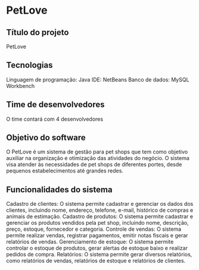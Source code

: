 # PetLove

## Título do projeto
PetLove

## Tecnologias
Linguagem de programação: Java
IDE: NetBeans
Banco de dados: MySQL Workbench

## Time de desenvolvedores
O time contará com 4 desenvolvedores

## Objetivo do software
O PetLove é um sistema de gestão para pet shops que tem como objetivo auxiliar na organização e otimização das atividades do negócio. O sistema visa atender às necessidades de pet shops de diferentes portes, desde pequenos estabelecimentos até grandes redes.

## Funcionalidades do sistema
Cadastro de clientes: O sistema permite cadastrar e gerenciar os dados dos clientes, incluindo nome, endereço, telefone, e-mail, histórico de compras e animais de estimação.
Cadastro de produtos: O sistema permite cadastrar e gerenciar os produtos vendidos pela pet shop, incluindo nome, descrição, preço, estoque, fornecedor e categoria.
Controle de vendas: O sistema permite realizar vendas, registrar pagamentos, emitir notas fiscais e gerar relatórios de vendas.
Gerenciamento de estoque: O sistema permite controlar o estoque de produtos, gerar alertas de estoque baixo e realizar pedidos de compra.
Relatórios: O sistema permite gerar diversos relatórios, como relatórios de vendas, relatórios de estoque e relatórios de clientes.

